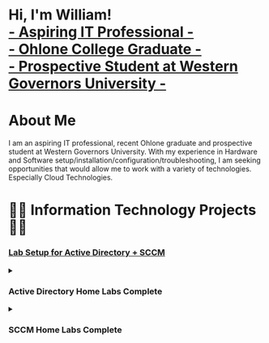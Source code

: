 <h1>Hi, I'm William! <br/> 
<a href="https://www.linkedin.com/in/william-huynh-78459a264/"> - Aspiring IT Professional - </a> <br/> 
<a href="https://github.com/whuynhit"> - Ohlone College Graduate - <br/> - Prospective Student at Western Governors University - </a> </h1> 

# About Me
I am an aspiring IT professional, recent Ohlone graduate and prospective student at Western Governors University. 
With my experience in Hardware and Software setup/installation/configuration/troubleshooting, I am seeking opportunities that would allow me to work with a variety of technologies. Especially Cloud Technologies.

# 👨‍💻 Information Technology Projects 👨‍💻

<h3><b><a href="https://github.com/whuynhit/LabSetup/blob/main/README.md"> Lab Setup for Active Directory + SCCM </a></b></h3>

<details>
<summary> <h3><b>Active Directory Home Labs Complete</b></h3> </summary>

  <details> 
  <summary><b><i>Introduction to Active Directory Users & Computers</i></b></summary>

  - [Creating User Accounts with Active Directory](https://github.com/whuynhit/ActiveDirectory/tree/main/Introduction%20to%20Active%20Directory%20Users%20&%20Computers/Creating%20User%20Accounts%20with%20Active%20Directory/README.md)
  - [Searching for Objects in Active Directory](https://github.com/whuynhit/ActiveDirectory/tree/main/Introduction%20to%20Active%20Directory%20Users%20%26%20Computers/Searching%20for%20Objects%20in%20Active%20Directory/README.md)
  - [Resetting User Passwords in Active Directory Users and Computers](https://github.com/whuynhit/ActiveDirectory/tree/main/Introduction%20to%20Active%20Directory%20Users%20%26%20Computers/Resetting%20User%20Passwords%20in%20Active%20Directory%20Users%20and%20Computers/README.md)
  - [Understanding Groups and Memberships](https://github.com/whuynhit/ActiveDirectory/tree/main/Introduction%20to%20Active%20Directory%20Users%20%26%20Computers/Understanding%20Groups%20and%20Memberships/README.md)
  - [Disabling and Deleting User Accounts with Active Directory](https://github.com/whuynhit/ActiveDirectory/tree/main/Introduction%20to%20Active%20Directory%20Users%20%26%20Computers/Disabling%20and%20Deleting%20User%20Accounts%20with%20Active%20Directory/README.md)
  </details>

  <details>
  <summary><b><i>Introduction to Group Policy Management</i></b></summary>
  
  - [Creating and Linking Group Policy Objects](https://github.com/whuynhit/ActiveDirectory/blob/main/Introduction%20to%20Group%20Policy%20Management/Creating%20and%20Linking%20Group%20Policy%20Objects/README.md)
  - [Editing Group Policy Objects](https://github.com/whuynhit/ActiveDirectory/blob/main/Introduction%20to%20Group%20Policy%20Management/Editing%20Group%20Policy%20Objects/README.md)

  </details>

  <details>
  <summary><b><i>Group Policy Troubleshooting</i></b></summary>
  
  - [Troubleshooting Group Policy with MMC (RSOP.msc - Resultant Set of Policy)](https://github.com/whuynhit/ActiveDirectory/blob/main/Group%20Policy%20Troubleshooting/Troubleshooting%20Group%20Policy%20with%20MMC%20(RSOP.msc%20-%20Resultant%20Set%20of%20Policy)/README.md)
  - [Troubleshooting Group Policy with Command Prompt (GPResult /r)](https://github.com/whuynhit/ActiveDirectory/blob/main/Group%20Policy%20Troubleshooting/Troubleshooting%20Group%20Policy%20with%20Command%20Prompt%20(GPResult%20r)/README.md)
  - [Creating Non-inheriting Organizational Units for GPO Testing/Troubleshooting](https://github.com/whuynhit/ActiveDirectory/blob/main/Group%20Policy%20Troubleshooting/Creating%20Non-inheriting%20Organizational%20Units%20for%20GPO%20TestingTroubleshooting/README.md)

  </details>

  <details>
  <summary><b><i>Managing Workstations</i></b></summary>
  
  - [Deploying a Desktop Background to Domain with a GPO](https://github.com/whuynhit/ActiveDirectory/blob/main/Managing%20Workstations/Deploying%20a%20Desktop%20Background%20to%20Domain%20with%20a%20GPO/README.md)
  - [Setting Up a Logon Banner (Interactive Logon)](https://github.com/whuynhit/ActiveDirectory/blob/main/Managing%20Workstations/Setting%20Up%20a%20Logon%20Banner%20(Interactive%20Logon)/README.md)
  - [Deploying Software with Group Policy](https://github.com/whuynhit/ActiveDirectory/blob/main/Managing%20Workstations/Deploying%20Software%20with%20Group%20Policy/README.md)
  - [Configuring Roaming Profiles for User Accounts](https://github.com/whuynhit/ActiveDirectory/blob/main/Managing%20Workstations/Configuring%20Roaming%20Profiles%20for%20User%20Accounts/README.md)
  - [How to automatically map network share drives with Group Policy](https://github.com/whuynhit/ActiveDirectory/blob/main/Managing%20Workstations/How%20to%20Automatically%20Map%20Network%20Share%20Drives%20with%20Group%20Policy/README.md)
  </details>

  <details>
  <summary><b><i>Securing Your Domain</i></b></summary>
  
  - [Configuring Domain Password and Account Lockout Policies with Group Policy](https://github.com/whuynhit/ActiveDirectory/blob/main/Securing%20Domain/Configuring%20Domain%20Password%20and%20Account%20Lockout%20Policies%20with%20Group%20Policy/README.md)
  - [Deploying Fine Grained Password Policies (PSOs)](https://github.com/whuynhit/ActiveDirectory/blob/main/Securing%20Domain/Deploying%20Fine%20Grained%20Password%20Policies%20(PSOs)/README.md)
  - [Configuring Windows Firewall with Group Policy](https://github.com/whuynhit/ActiveDirectory/blob/main/Securing%20Domain/Configuring%20Windows%20Firewall%20with%20Group%20Policy/README.md)
  - [Configuring Windows Registry Settings with Group Policy](https://github.com/whuynhit/ActiveDirectory/blob/main/Securing%20Domain/Configuring%20Windows%20Registry%20Settings%20with%20Group%20Policy/README.md)
  </details>
  
  <details>
  <summary><b><i>How to use Powershell with Active Directory</i></b></summary>
  
  - [Enabling Script Execution for Powershell](https://github.com/whuynhit/ActiveDirectory/blob/main/How%20to%20use%20Powershell%20with%20Active%20Directory/Enabling%20Script%20Execution%20for%20Powershell/README.md)
  - [Powershell Basics](https://github.com/whuynhit/ActiveDirectory/blob/main/How%20to%20use%20Powershell%20with%20Active%20Directory/Powershell%20Basics/README.md)
  - [Listing Active Directory Users with Powershell](https://github.com/whuynhit/ActiveDirectory/blob/main/How%20to%20use%20Powershell%20with%20Active%20Directory/Listing%20Active%20Directory%20Users%20with%20Powershell/README.md)
  - [Configure Profile Path from Users in a Group with Powershell](https://github.com/whuynhit/ActiveDirectory/blob/main/How%20to%20use%20Powershell%20with%20Active%20Directory/Configure%20Profile%20Path%20from%20Users%20in%20a%20Group%20with%20Powershell/README.md)
  - [Creating User Accounts with Powershell](https://github.com/whuynhit/ActiveDirectory/blob/main/How%20to%20use%20Powershell%20with%20Active%20Directory/Creating%20User%20Accounts%20with%20Powershell/README.md)
  - [Creating User Accounts from a CSV File](https://github.com/whuynhit/ActiveDirectory/blob/main/How%20to%20use%20Powershell%20with%20Active%20Directory/Creating%20User%20Accounts%20from%20a%20CSV%20File/README.md)
  - [Move All Disabled Users to "Disabled Users OU" with Powershell](https://github.com/whuynhit/ActiveDirectory/blob/main/How%20to%20use%20Powershell%20with%20Active%20Directory/Move%20All%20Disabled%20Users%20to%20Disabled%20Users%20OU%20with%20Powershell/README.md)
  - [How to Create Active Directory Accounts with Duplicate Names](https://github.com/whuynhit/ActiveDirectory/blob/main/How%20to%20use%20Powershell%20with%20Active%20Directory/How%20to%20Create%20Active%20Directory%20Accounts%20with%20Duplicate%20Names/README.md)

  </details>

  <details>
  <summary><b><i>Active Directory Backups</i></b></summary>
  
  - [Creating an Active Directory System State Backup](https://github.com/whuynhit/ActiveDirectory/blob/main/Active%20Directory%20Backups/Creating%20an%20Active%20Directory%20System%20State%20Backup/README.md)
  - [Restoring an Active Directory Backup](https://github.com/whuynhit/ActiveDirectory/blob/main/Active%20Directory%20Backups/Restoring%20an%20Active%20Directory%20Backup/README.md)
  </details>
  
</details>

<details>
<summary> <h3>SCCM Home Labs Complete</h3> </summary>

  <details>
  <summary><b><i>Configuration Manager Basics</i></b></summary>
    
  - [Creating and Managing Administrative Users](https://github.com/whuynhit/SCCM/blob/main/Configuration%20Manager%20Basics/Creating%20and%20Managing%20Administrative%20Users/README.md)
  - [Creating Boundary and Boundary Groups](https://github.com/whuynhit/SCCM/blob/main/Configuration%20Manager%20Basics/Creating%20Boundary%20and%20Boundary%20Groups/README.md)
  - [Client and User Discovery Methods](https://github.com/whuynhit/SCCM/blob/main/Configuration%20Manager%20Basics/Client%20and%20User%20Discovery%20Methods/README.md)
  </details>

  <details>
  <summary><b><i>Deploying The SCCM Client</i></b></summary>
    
  - [Preparing for Client Installations with Group Policy](https://github.com/whuynhit/SCCM/blob/main/Deploying%20The%20SCCM%20Client/Preparing%20for%20Client%20Installations%20with%20Group%20Policy/README.md)
  - [Client Push Installation](https://github.com/whuynhit/SCCM/blob/main/Deploying%20The%20SCCM%20Client/Client%20Push%20Installation/README.md)

  <!--
  - [Deploying the SCCM Client with Group Policy]()
  - [Manual Client Installation]() -->
  </details>

  <!--
  <details>
  <summary><b><i>Updating SCCM</i></b></summary>
    
  - [Updating SCCM]()
  - [Verifying the Update]()
  </details> -->

  <details>
  <summary><b><i>User and Device Collections</i></b></summary>


  - [Collections and Direct Rule Overview](https://github.com/whuynhit/SCCM/blob/main/User%20and%20Device%20Collections/Collections%20and%20Direct%20Rule%20Overview/README.md)  
  - [Creating Include/Exclude Collections](https://github.com/whuynhit/SCCM/blob/main/User%20and%20Device%20Collections/Creating%20Include-Exclude%20Collections/README.md)
  - [Query-based User and Device Collections](https://github.com/whuynhit/SCCM/blob/main/User%20and%20Device%20Collections/Query-based%20User%20and%20Device%20Collections/README.md)
  - [Assigning a User Collection to an Administrative Security Role](https://github.com/whuynhit/SCCM/blob/main/User%20and%20Device%20Collections/Assigning%20a%20User%20Collection%20to%20an%20Administrative%20Security%20Role/README.md)
  - [Using Collections to Enable the Remote Control Feature](https://github.com/whuynhit/SCCM/blob/main/User%20and%20Device%20Collections/Using%20Collections%20to%20Enable%20the%20Remote%20Control%20Feature/README.md)
  - [Using a Collection to Enforce a Maintenance Window](https://github.com/whuynhit/SCCM/blob/main/User%20and%20Device%20Collections/Using%20a%20Collection%20to%20Enforce%20a%20Maintenance%20Window/README.md)
  </details>

  <details>
  <summary><b><i>Application Management</i></b></summary>
    
  - [Creating an Application using an MSI](https://github.com/whuynhit/SCCM/blob/main/Application%20Management/Creating%20an%20Application%20using%20an%20MSI/README.md)
  - [Supersedence](https://github.com/whuynhit/SCCM/blob/main/Application%20Management/Supersedence/README.md)
  - [Creating an Application using an EXE](https://github.com/whuynhit/SCCM/blob/main/Application%20Management/Creating%20an%20Application%20using%20an%20EXE/README.md)
  - [Creating an Application that Requires Approval](https://github.com/whuynhit/SCCM/blob/main/Application%20Management/Creating%20an%20Application%20that%20Requires%20Approval/README.md)
  - [Creating an Application using the Package Model](https://github.com/whuynhit/SCCM/blob/main/Application%20Management/Creating%20an%20Application%20using%20the%20Package%20Model/README.md)
  - [Uninstalling an Application](https://github.com/whuynhit/SCCM/blob/main/Application%20Management/Uninstatlling%20an%20Application/README.md)
  </details>

  <!--
  <details>
  <summary><b><i>Operating System Deployment</i></b></summary>
    
  - [Creating the Windows 10 Collection]()
  - [OSD - The Basics]()
  - [Creating a Folder for the Captured Image]()
  - [Adding an OS to Configuration Manager]()
  - [Creating a Task Sequence]()
  - [Enabling PXE Support, Configuring WDS]()
  </details>

  <details>
  <summary><b><i>Endpoint Protection</i></b></summary>

  - [Endpoint Protection Server Configuration and Installation]()
  - [Configuring an Automatic Deployment Rule (ADR)]()
  - [Endpoint Protection Client Installation]()
  </details>

  <details>
  <summary><b><i>Troubleshooting</i></b></summary>

  - [Deploying CMTrace to a Device Collection]()
  - [Troubleshooting a Failed Client Push Installation]()
  </details>
  -->
</details>
